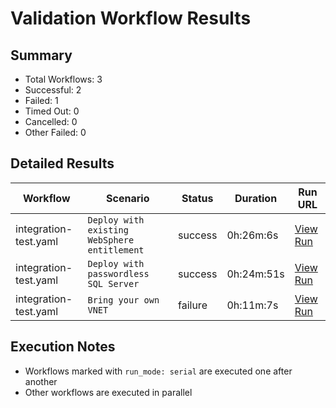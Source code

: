 # Validation Workflow Results

## Summary
- Total Workflows: 3
- Successful: 2
- Failed: 1
- Timed Out: 0
- Cancelled: 0
- Other Failed: 0

## Detailed Results

| Workflow | Scenario | Status | Duration | Run URL |
|----------|----------|---------|-----------|----------|
| integration-test.yaml | `Deploy with existing WebSphere entitlement` | success | 0h:26m:6s | [View Run](https://github.com/azure-javaee/azure.websphere-traditional.singleserver/actions/runs/16436756675) |
| integration-test.yaml | `Deploy with passwordless SQL Server` | success | 0h:24m:51s | [View Run](https://github.com/azure-javaee/azure.websphere-traditional.singleserver/actions/runs/16436758475) |
| integration-test.yaml | `Bring your own VNET` | failure | 0h:11m:7s | [View Run](https://github.com/azure-javaee/azure.websphere-traditional.singleserver/actions/runs/16436760512) |


## Execution Notes
- Workflows marked with `run_mode: serial` are executed one after another
- Other workflows are executed in parallel
